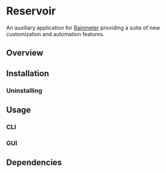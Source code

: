 # Reservoir

An auxiliary application for [Rainmeter](https://www.rainmeter.net/) providing a suite of new customization and automation features.

## Overview



## Installation



### Uninstalling



## Usage



### CLI



### GUI



## Dependencies

